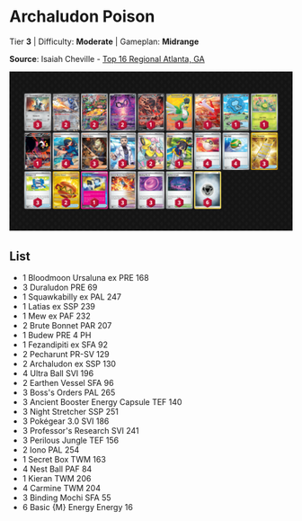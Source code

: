 # Archaludon Poison

Tier **3** | Difficulty: **Moderate** | Gameplan: **Midrange**

**Source**: Isaiah Cheville - [Top 16 Regional Atlanta, GA](https://limitlesstcg.com/decks/list/16837)

![decklist](../../!Images/Standard/16SVI-JTG/Archaludon%20Poison.png)

## List
* 1 Bloodmoon Ursaluna ex PRE 168
* 3 Duraludon PRE 69
* 1 Squawkabilly ex PAL 247
* 1 Latias ex SSP 239
* 1 Mew ex PAF 232
* 2 Brute Bonnet PAR 207
* 1 Budew PRE 4 PH
* 1 Fezandipiti ex SFA 92
* 2 Pecharunt PR-SV 129
* 2 Archaludon ex SSP 130
* 4 Ultra Ball SVI 196
* 2 Earthen Vessel SFA 96
* 3 Boss's Orders PAL 265
* 3 Ancient Booster Energy Capsule TEF 140
* 3 Night Stretcher SSP 251
* 3 Pokégear 3.0 SVI 186
* 3 Professor's Research SVI 241
* 3 Perilous Jungle TEF 156
* 2 Iono PAL 254
* 1 Secret Box TWM 163
* 4 Nest Ball PAF 84
* 1 Kieran TWM 206
* 4 Carmine TWM 204
* 3 Binding Mochi SFA 55
* 6 Basic {M} Energy Energy 16
